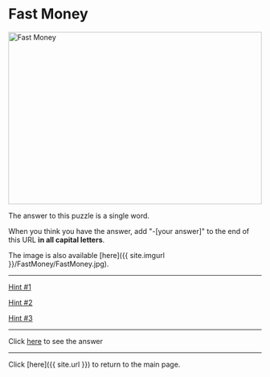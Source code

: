 # Fast Money

<img src="{{ site.imgurl }}/FastMoney/FastMoney.jpg" alt="Fast Money" style="width:100%;height:343px;object-fit:contain;">

The answer to this puzzle is a single word.

When you think you have the answer, add "-[your answer]" to the end of this URL **in all capital letters**.

The image is also available [here]({{ site.imgurl }}/FastMoney/FastMoney.jpg).

-----

[Hint #1](FastMoney/Hint1.md)

[Hint #2](FastMoney/Hint2.md)

[Hint #3](FastMoney/Hint3.md)

-----

Click [here](FastMoney-BOWTIE) to see the answer

-----

Click [here]({{ site.url }}) to return to the main page.
